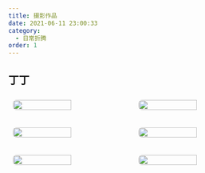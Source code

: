 ```yaml
---
title: 摄影作品
date: 2021-06-11 23:00:33
category:
  - 日常折腾
order: 1
---
```


## 丁丁

<!-- markdownlint-disable -->

<div class="image-preview">
  <img src="https://mars0run.notion.site/image/https%3A%2F%2Fs3-us-west-2.amazonaws.com%2Fsecure.notion-static.com%2F2e419e54-a89c-40ad-8d1b-c5a12dd82c62%2FUntitled.png?id=f6471d78-e4d5-42de-8a96-a851b9cf4826&table=block&spaceId=7472f6c4-ea2e-45de-b643-908ef53dae3e&width=2000&userId=&cache=v2" />
  <img src="https://mars0run.notion.site/image/https%3A%2F%2Fs3-us-west-2.amazonaws.com%2Fsecure.notion-static.com%2Ffd069322-ad08-4d20-bafb-093f9259c299%2FUntitled.png?id=5abf1225-a2bf-4cb5-8e96-6cfced367c04&table=block&spaceId=7472f6c4-ea2e-45de-b643-908ef53dae3e&width=2000&userId=&cache=v2" />
</div>
<br>
<div class="image-preview">
  <img src="https://mars0run.notion.site/image/https%3A%2F%2Fs3-us-west-2.amazonaws.com%2Fsecure.notion-static.com%2F2acad466-cc41-4f56-ab9f-7d057491f28d%2FUntitled.png?id=07957ea9-0236-4bd0-86ef-3fcb8979a0fb&table=block&spaceId=7472f6c4-ea2e-45de-b643-908ef53dae3e&width=1960&userId=&cache=v2" />
  <img src="https://mars0run.notion.site/image/https%3A%2F%2Fs3-us-west-2.amazonaws.com%2Fsecure.notion-static.com%2Fa65a9deb-55fe-4af9-ac88-922e2ef5be20%2FUntitled.png?id=5654f382-e1a5-46a8-8c42-f96bcd8a1a0c&table=block&spaceId=7472f6c4-ea2e-45de-b643-908ef53dae3e&width=2000&userId=&cache=v2" />
</div>
<br>
<div class="image-preview">
  <img src="https://mars0run.notion.site/image/https%3A%2F%2Fs3-us-west-2.amazonaws.com%2Fsecure.notion-static.com%2Feb80ce03-c0ee-4f60-9564-8d2acb208076%2FUntitled.png?id=d59e5491-4c72-4fd8-949f-11005c878598&table=block&spaceId=7472f6c4-ea2e-45de-b643-908ef53dae3e&width=1960&userId=&cache=v2" />
  <img src="https://mars0run.notion.site/image/https%3A%2F%2Fs3-us-west-2.amazonaws.com%2Fsecure.notion-static.com%2F52c0ae9b-98e9-45da-b573-ac35643f398d%2FUntitled.png?id=308add7d-4208-4862-999d-b63dcf274f14&table=block&spaceId=7472f6c4-ea2e-45de-b643-908ef53dae3e&width=2000&userId=&cache=v2" />
</div>

<style>
  .image-preview {
    display: flex;
    justify-content: space-evenly;
    align-items: center;
    flex-wrap: wrap;
  }

  .image-preview > img {
     box-sizing: border-box;
     width: 50% !important;
     padding: 9px;
     border-radius: 16px;
  }

  @media (max-width: 719px){
    .image-preview > img {
      width: 50% !important;
    }
  }

  @media (max-width: 419px){
    .image-preview > img {
      width: 100% !important;
    }
  }
</style>

<!-- markdownlint-restore -->
